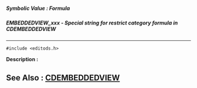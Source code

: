 ##### Symbolic Value : Formula
##### EMBEDDEDVIEW_xxx - Special string for restrict category formula in CDEMBEDDEDVIEW
---
```
#include <editods.h>
```
**Description :**



**See Also :**
[CDEMBEDDEDVIEW](/reference/Data/CDEMBEDDEDVIEW)
---
